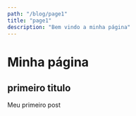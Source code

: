 ```yaml
---
path: "/blog/page1"
title: "page1"
description: "Bem vindo a minha página"
---
```


# Minha página

## primeiro titulo

Meu primeiro post
